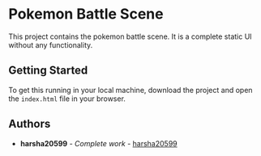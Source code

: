# Pokemon Battle Scene

This project contains the pokemon battle scene. It is a complete static UI without any functionality.

## Getting Started

To get this running in your local machine, download the project and open the ``` index.html ``` file in your browser.


## Authors

* **harsha20599** - *Complete work* - [harsha20599](https://github.com/harsha20599)
